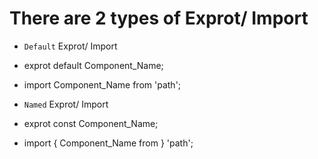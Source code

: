 # There are 2 types of Exprot/ Import

- `Default` Exprot/ Import

- exprot default Component_Name;
- import Component_Name from 'path';

- `Named` Exprot/ Import

- exprot const Component_Name;
- import { Component_Name from } 'path';
